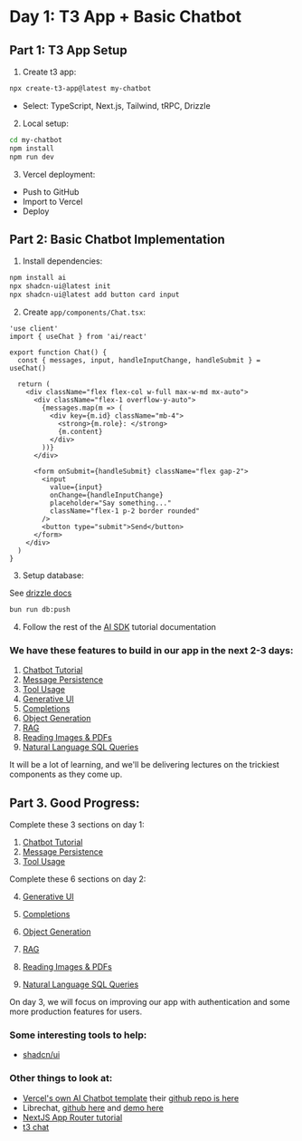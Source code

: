 # Day 1: T3 App + Basic Chatbot

## Part 1: T3 App Setup
1. Create t3 app:
```bash
npx create-t3-app@latest my-chatbot
```
- Select: TypeScript, Next.js, Tailwind, tRPC, Drizzle

2. Local setup:
```bash
cd my-chatbot
npm install
npm run dev
```

3. Vercel deployment:
- Push to GitHub
- Import to Vercel
- Deploy

## Part 2: Basic Chatbot Implementation

1. Install dependencies:
```bash
npm install ai
npx shadcn-ui@latest init
npx shadcn-ui@latest add button card input
```

2. Create `app/components/Chat.tsx`:
```tsx
'use client'
import { useChat } from 'ai/react'
 
export function Chat() {
  const { messages, input, handleInputChange, handleSubmit } = useChat()
 
  return (
    <div className="flex flex-col w-full max-w-md mx-auto">
      <div className="flex-1 overflow-y-auto">
        {messages.map(m => (
          <div key={m.id} className="mb-4">
            <strong>{m.role}: </strong>
            {m.content}
          </div>
        ))}
      </div>
 
      <form onSubmit={handleSubmit} className="flex gap-2">
        <input
          value={input}
          onChange={handleInputChange}
          placeholder="Say something..."
          className="flex-1 p-2 border rounded"
        />
        <button type="submit">Send</button>
      </form>
    </div>
  )
}
```

3. Setup database:

See [drizzle docs](https://orm.drizzle.team/docs/overview)

```bash
bun run db:push
```

4. Follow the rest of the [AI SDK](https://ai-sdk.dev/docs/ai-sdk-ui/chatbot) tutorial documentation

### We have these features to build in our app in the next 2-3 days:
1. [Chatbot Tutorial](https://ai-sdk.dev/docs/ai-sdk-ui/chatbot)
2. [Message Persistence](https://ai-sdk.dev/docs/ai-sdk-ui/chatbot-message-persistence)
3. [Tool Usage](https://ai-sdk.dev/docs/ai-sdk-ui/chatbot-tool-usage)
4. [Generative UI](https://ai-sdk.dev/docs/ai-sdk-ui/generative-user-interfaces)
5. [Completions](https://ai-sdk.dev/docs/ai-sdk-ui/completion)
6. [Object Generation](https://ai-sdk.dev/docs/ai-sdk-ui/object-generation)
7. [RAG](https://ai-sdk.dev/docs/guides/rag-chatbot)
8. [Reading Images & PDFs](https://ai-sdk.dev/docs/guides/multi-modal-chatbot)
9. [Natural Language SQL Queries](https://ai-sdk.dev/docs/guides/natural-language-postgres)

It will be a lot of learning, and we'll be delivering lectures on the trickiest components as they come up.

## Part 3. Good Progress:
Complete these 3 sections on day 1:
1. [Chatbot Tutorial](https://ai-sdk.dev/docs/ai-sdk-ui/chatbot)
2. [Message Persistence](https://ai-sdk.dev/docs/ai-sdk-ui/chatbot-message-persistence)
3. [Tool Usage](https://ai-sdk.dev/docs/ai-sdk-ui/chatbot-tool-usage)

Complete these 6 sections on day 2:

4. [Generative UI](https://ai-sdk.dev/docs/ai-sdk-ui/generative-user-interfaces)

5. [Completions](https://ai-sdk.dev/docs/ai-sdk-ui/completion)

6. [Object Generation](https://ai-sdk.dev/docs/ai-sdk-ui/object-generation)

7. [RAG](https://ai-sdk.dev/docs/guides/rag-chatbot)

8. [Reading Images & PDFs](https://ai-sdk.dev/docs/guides/multi-modal-chatbot)

9. [Natural Language SQL Queries](https://ai-sdk.dev/docs/guides/natural-language-postgres)

On day 3, we will focus on improving our app with authentication and some more production features for users.


### Some interesting tools to help:
- [shadcn/ui](https://ui.shadcn.com/)


### Other things to look at:
- [Vercel's own AI Chatbot template](https://vercel.com/templates/ai/nextjs-ai-chatbot) their [github repo is here](https://github.com/vercel/ai-chatbot)
- Librechat, [github here](https://github.com/danny-avila/LibreChat) and [demo here](https://librechat-librechat.hf.space/c/new)
- [NextJS App Router tutorial](https://nextjs.org/learn) 
- [t3 chat](https://t3.chat/)
